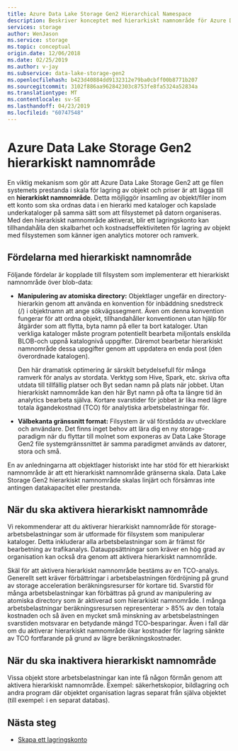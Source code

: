 ```yaml
---
title: Azure Data Lake Storage Gen2 Hierarchical Namespace
description: Beskriver konceptet med hierarkiskt namnområde för Azure Data Lake Storage Gen2
services: storage
author: WenJason
ms.service: storage
ms.topic: conceptual
origin.date: 12/06/2018
ms.date: 02/25/2019
ms.author: v-jay
ms.subservice: data-lake-storage-gen2
ms.openlocfilehash: b423d40884dd9132312e79ba0cbff00b8771b207
ms.sourcegitcommit: 3102f886aa962842303c8753fe8fa5324a52834a
ms.translationtype: MT
ms.contentlocale: sv-SE
ms.lasthandoff: 04/23/2019
ms.locfileid: "60747548"
---
```

# <a name="azure-data-lake-storage-gen2-hierarchical-namespace"></a>Azure Data Lake Storage Gen2 hierarkiskt namnområde

En viktig mekanism som gör att Azure Data Lake Storage Gen2 att ge filen systemets prestanda i skala för lagring av objekt och priser är att lägga till en **hierarkiskt namnområde**. Detta möjliggör insamling av objekt/filer inom ett konto som ska ordnas data i en hierarki med kataloger och kapslade underkataloger på samma sätt som att filsystemet på datorn organiseras. Med den hierarkiskt namnområde aktiverat, blir ett lagringskonto kan tillhandahålla den skalbarhet och kostnadseffektiviteten för lagring av objekt med filsystemen som känner igen analytics motorer och ramverk.

## <a name="the-benefits-of-the-hierarchical-namespace"></a>Fördelarna med hierarkiskt namnområde

Följande fördelar är kopplade till filsystem som implementerar ett hierarkiskt namnområde över blob-data:

- **Manipulering av atomiska directory:** Objektlager ungefär en directory-hierarkin genom att använda en konvention för inbäddning snedstreck (/) i objektnamn att ange sökvägssegment. Även om denna konvention fungerar för att ordna objekt, tillhandahåller konventionen utan hjälp för åtgärder som att flytta, byta namn på eller ta bort kataloger. Utan verkliga kataloger måste program potentiellt bearbeta miljontals enskilda BLOB-och uppnå katalognivå uppgifter. Däremot bearbetar hierarkiskt namnområde dessa uppgifter genom att uppdatera en enda post (den överordnade katalogen).

    Den här dramatisk optimering är särskilt betydelsefull för många ramverk för analys av stordata. Verktyg som Hive, Spark, etc. skriva ofta utdata till tillfällig platser och Byt sedan namn på plats när jobbet. Utan hierarkiskt namnområde kan den här Byt namn på ofta ta längre tid än analytics bearbeta själva. Kortare svarstider för jobbet är lika med lägre totala ägandekostnad (TCO) för analytiska arbetsbelastningar för.

- **Välbekanta gränssnitt format:** Filsystem är väl förstådda av utvecklare och användare. Det finns inget behov att lära dig en ny storage-paradigm när du flyttar till molnet som exponeras av Data Lake Storage Gen2 file systemgränssnittet är samma paradigmet används av datorer, stora och små.

En av anledningarna att objektlager historiskt inte har stöd för ett hierarkiskt namnområde är att ett hierarkiskt namnområde gränserna skala. Data Lake Storage Gen2 hierarkiskt namnområde skalas linjärt och försämras inte antingen datakapacitet eller prestanda.

## <a name="when-to-enable-the-hierarchical-namespace"></a>När du ska aktivera hierarkiskt namnområde

Vi rekommenderar att du aktiverar hierarkiskt namnområde för storage-arbetsbelastningar som är utformade för filsystem som manipulerar kataloger. Detta inkluderar alla arbetsbelastningar som är främst för bearbetning av trafikanalys. Datauppsättningar som kräver en hög grad av organisation kan också dra genom att aktivera hierarkiskt namnområde.

Skäl för att aktivera hierarkiskt namnområde bestäms av en TCO-analys. Generellt sett kräver förbättringar i arbetsbelastningen fördröjning på grund av storage acceleration beräkningsresurser för kortare tid. Svarstid för många arbetsbelastningar kan förbättras på grund av manipulering av atomiska directory som är aktiverad som hierarkiskt namnområde. I många arbetsbelastningar beräkningsresursen representerar > 85% av den totala kostnaden och så även en mycket små minskning av arbetsbelastningen svarstiden motsvarar en betydande mängd TCO-besparingar. Även i fall där om du aktiverar hierarkiskt namnområde ökar kostnader för lagring sänkte av TCO fortfarande på grund av lägre beräkningskostnader.

## <a name="when-to-disable-the-hierarchical-namespace"></a>När du ska inaktivera hierarkiskt namnområde

Vissa objekt store arbetsbelastningar kan inte få någon förmån genom att aktivera hierarkiskt namnområde. Exempel: säkerhetskopior, bildlagring och andra program där objektet organisation lagras separat från själva objektet (till exempel: i en separat databas).

## <a name="next-steps"></a>Nästa steg

- [Skapa ett lagringskonto](./data-lake-storage-quickstart-create-account.md)
